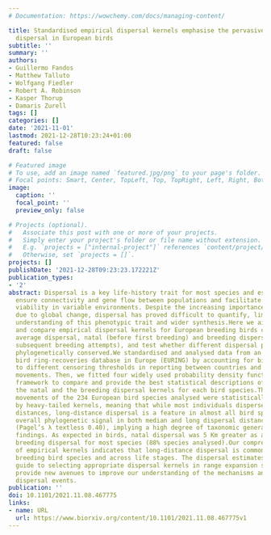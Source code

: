 ```yaml
---
# Documentation: https://wowchemy.com/docs/managing-content/

title: Standardised empirical dispersal kernels emphasise the pervasiveness of long-distance
  dispersal in European birds
subtitle: ''
summary: ''
authors:
- Guillermo Fandos
- Matthew Talluto
- Wolfgang Fiedler
- Robert A. Robinson
- Kasper Thorup
- Damaris Zurell
tags: []
categories: []
date: '2021-11-01'
lastmod: 2021-12-28T10:23:24+01:00
featured: false
draft: false

# Featured image
# To use, add an image named `featured.jpg/png` to your page's folder.
# Focal points: Smart, Center, TopLeft, Top, TopRight, Left, Right, BottomLeft, Bottom, BottomRight.
image:
  caption: ''
  focal_point: ''
  preview_only: false

# Projects (optional).
#   Associate this post with one or more of your projects.
#   Simply enter your project's folder or file name without extension.
#   E.g. `projects = ["internal-project"]` references `content/project/deep-learning/index.md`.
#   Otherwise, set `projects = []`.
projects: []
publishDate: '2021-12-28T09:23:23.172221Z'
publication_types:
- '2'
abstract: Dispersal is a key life-history trait for most species and essential to
  ensure connectivity and gene flow between populations and facilitate population
  viability in variable environments. Despite the increasing importance of range shifts
  due to global change, dispersal has proved difficult to quantify, limiting empirical
  understanding of this phenotypic trait and wider synthesis.Here we aim to estimate
  and compare empirical dispersal kernels for European breeding birds considering
  average dispersal, natal (before first breeding) and breeding dispersal (between
  subsequent breeding attempts), and test whether different dispersal properties are
  phylogenetically conserved.We standardised and analysed data from an extensive volunteer-based
  bird ring-recoveries database in Europe (EURING) by accounting for biases related
  to different censoring thresholds in reporting between countries and to migratory
  movements. Then, we fitted four widely used probability density functions in a Bayesian
  framework to compare and provide the best statistical descriptions of the average,
  the natal and the breeding dispersal kernels for each bird species.The dispersal
  movements of the 234 European bird species analysed were statistically best explained
  by heavy-tailed kernels, meaning that while most individuals disperse over short
  distances, long-distance dispersal is a feature in almost all bird species. The
  overall phylogenetic signal in both median and long dispersal distances was low
  (Pagel’s λ textless 0.40), implying a high degree of taxonomic generality in our
  findings. As expected in birds, natal dispersal was 5 Km greater as an average than
  breeding dispersal for most species (88% species analysed).Our comprehensive analysis
  of empirical kernels indicates that long-distance dispersal is common among European
  breeding bird species and across life stages. The dispersal estimates offer a first
  guide to selecting appropriate dispersal kernels in range expansion studies and
  provide new avenues to improve our understanding of the mechanisms and rules underlying
  dispersal events.
publication: ''
doi: 10.1101/2021.11.08.467775
links:
- name: URL
  url: https://www.biorxiv.org/content/10.1101/2021.11.08.467775v1
---
```

